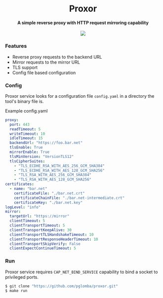 <h1 align="center">
  <br>
  Proxor
  <br>
</h1>

<h4 align="center">A simple reverse proxy with HTTP request mirroring capability</h4>

<p align="center">
	<a href="https://github.com/pglomba/proxor/actions/workflows/ci.yaml"><img src="https://github.com/pglomba/proxor/actions/workflows/ci.yaml/badge.svg"></a>
</p>

### Features
* Reverse proxy requests to the backend URL
* Mirror requests to the mirror URL
* TLS support
* Config file based configuration

### Config
Proxor service looks for a configuration file `config.yaml` in a directory the tool's binary file is. 

Example config.yaml
```yaml
proxy:
  port: 443
  readTimeout: 5
  writeTimeout: 10
  idleTimeout: 15
  backendUrl: "https://foo.bar.net"
  tlsEnable: True
  mirrorEnable: True
  tlsMinVersion: "VersionTLS12"
  tlsCipherSuites:
    - "TLS_ECDHE_RSA_WITH_AES_256_GCM_SHA384"
    - "TLS_ECDHE_RSA_WITH_AES_128_GCM_SHA256"
    - "TLS_RSA_WITH_AES_256_GCM_SHA384"
    - "TLS_RSA_WITH_AES_128_GCM_SHA256"
certificates:
  - name: "bar.net"
    certificateFile: "./bar.net.crt"
    certificateChainFile: "./bar.net-intermediate.crt"
    certificateKey: "./bar.net.key"
logLevel: "info"
mirror:
  targetUrl: "https://mirror"
  clientTimeout: 5
  clientTransportTimeout: 5
  clientTransportKeepAlive: 30
  clientTransportTLSHandshakeTimeout: 10
  clientTransportResponseHeaderTimeout: 10
  clientTransportSkipVerify: False
  clientExpectContinueTimeout: 5
```
### Run
Proxor service requires `CAP_NET_BIND_SERVICE` capability to bind a socket to privileged ports.
```bash
$ git clone "https://github.com/pglomba/proxor.git"
$ make run
```


